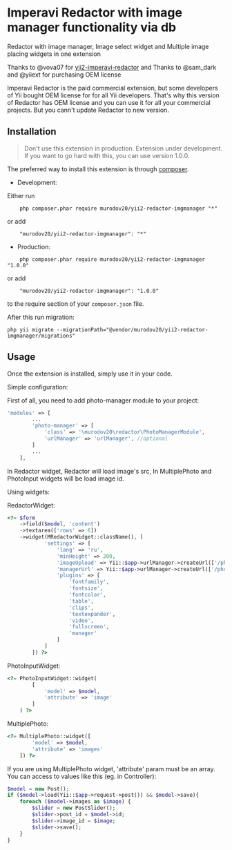 Imperavi Redactor with image manager functionality via db
=========================================================
Redactor with image manager, Image select widget and Multiple image placing widgets in one extension

Thanks to @vova07 for [yii2-imperavi-redactor](https://github.com/vova07/yii2-imperavi-redactor) and Thanks to @sam_dark and @yiiext for purchasing OEM license

Imperavi Redactor is the paid commercial extension, but some developers of Yii bought OEM license for 
for all Yii developers. That's why this version of Redactor has OEM license and you can use it for all your commercial projects. But you cann't update Redactor to new version.

Installation
------------

> Don't use this extension in production. Extension under development. If you want to go hard with this, you can use version 1.0.0.

The preferred way to install this extension is through [composer](http://getcomposer.org/download/).

* Development:

Either run

```
    php composer.phar require murodov20/yii2-redactor-imgmanager "*"
```

or add

```
    "murodov20/yii2-redactor-imgmanager": "*"
```

* Production:

```
    php composer.phar require murodov20/yii2-redactor-imgmanager "1.0.0"
```

or add

```
    "murodov20/yii2-redactor-imgmanager": "1.0.0"
```


to the require section of your `composer.json` file.

After this run migration:
```
php yii migrate --migrationPath="@vendor/murodov20/yii2-redactor-imgmanager/migrations"
```

Usage
-----

Once the extension is installed, simply use it in your code.

Simple configuration:

First of all, you need to add photo-manager module to your project:

```php
'modules' => [
		...
        'photo-manager' => [
            'class' => '\murodov20\redactor\PhotoManagerModule',
            'urlManager' => 'urlManager', //optional
        ]
        ...
    ],

```

In Redactor widget, Redactor will load image's src, In MultiplePhoto and PhotoInput widgets will be load image id.

Using widgets:

RedactorWidget:
```php
<?= $form
	->field($model, 'content')
	->textarea(['rows' => 6])
	->widget(MRedactorWidget::className(), [
            'settings' => [
                'lang' => 'ru',
                'minHeight' => 200,
                'imageUpload' => Yii::$app->urlManager->createUrl(['/photo-manager/image/ajax-upload']),
                'managerUrl' => Yii::$app->urlManager->createUrl(['/photo-manager/image/get']),
                'plugins' => [
                    'fontfamily',
                    'fontsize',
                    'fontcolor',
                    'table',
                    'clips',
                    'textexpander',
                    'video',
                    'fullscreen',
                    'manager'
                ]
            ]
        ]) ?>

```

PhotoInputWidget:
```php
<?= PhotoInputWidget::widget(
        [
            'model' => $model,
            'attribute' => 'image'
        ]
    ) ?>

```

MultiplePhoto:
```php
<?= MultiplePhoto::widget([
	    'model' => $model,
	    'attribute' => 'images'
	]) ?>

```

If you are using MultiplePhoto widget, 'attribute' param must be an array. 
You can access to values like this (eg. in Controller):
```php
$model = new Post();
if ($model->load(Yii::$app->request->post()) && $model->save){
	foreach ($model->images as $image) {
		$slider = new PostSlider();
		$slider->post_id = $model->id;
		$slider->image_id = $image;
		$slider->save();
	}
}

```

